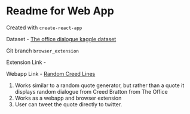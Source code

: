 # Readme for Web App

Created with ```create-react-app```

Dataset - [The office dialogue kaggle dataset](https://www.kaggle.com/nasirkhalid24/the-office-us-complete-dialoguetranscript "The office kaggle dataset")

Git branch ```browser_extension```

Extension Link - []()

Webapp Link - [Random Creed Lines](https://random-creed-lines.netlify.app/)



1. Works similar to a random quote generator, but rather than a quote it displays random dialogue from Creed Bratton from The Office
2. Works as a webapp and browser extension
3. User can tweet the quote directly to twitter.
